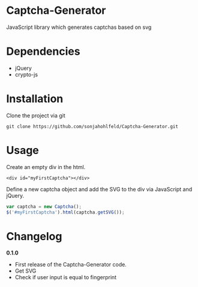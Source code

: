 # Captcha-Generator
JavaScript library which generates captchas based on svg

# Dependencies
- jQuery
- crypto-js

# Installation
Clone the project via git
```
git clone https://github.com/sonjahohlfeld/Captcha-Generator.git
```

# Usage
Create an empty div in the html.
```
<div id="myFirstCaptcha"></div>
```
Define a new captcha object and add the SVG to the div via JavaScript and jQuery.
```javascript
var captcha = new Captcha();
$('#myFirstCaptcha').html(captcha.getSVG());
```
# Changelog
**0.1.0**
 - First release of the Captcha-Generator code.
 - Get SVG
 - Check if user input is equal to fingerprint

